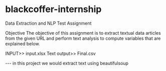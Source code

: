# blackcoffer-internship
Data Extraction and NLP Test Assignment

Objective
The objective of this assignment is to extract textual data articles from the given URL and perform text analysis to compute variables that are explained below. 


INPUT>> input.xlsx
Text output>> Final.csv

--- in this project we would extract text using beautifulsoup
